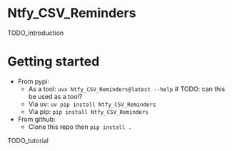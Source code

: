 
# Ntfy_CSV_Reminders
TODO_introduction

# Getting started
* From pypi:
    * As a tool: `uvx Ntfy_CSV_Reminders@latest --help`  # TODO: can this be used as a tool?
    * Via uv: `uv pip install Ntfy_CSV_Reminders`
    * Via pip: `pip install Ntfy_CSV_Reminders`
* From github:
    * Clone this repo then `pip install .`

TODO_tutorial
